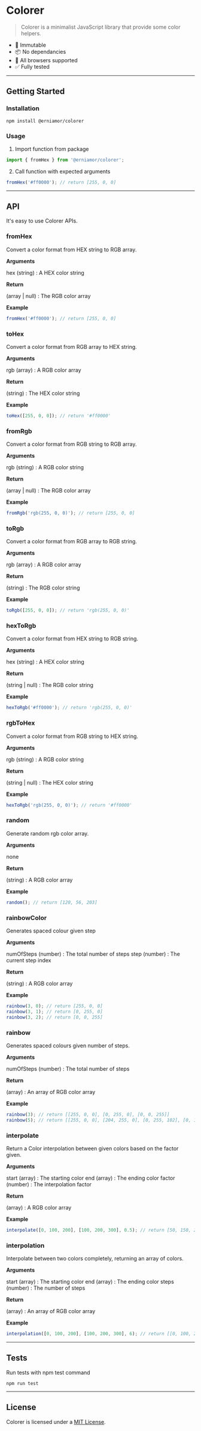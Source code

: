 # Colorer

> Colorer is a minimalist JavaScript library that provide some color helpers.

* 💪 Immutable
* 📦 No dependancies
* 👫 All browsers supported
* ✅ Fully tested

---

## Getting Started

### Installation

```console
npm install @erniamor/colorer
```

### Usage

1. Import function from package

```javascript
import { fromHex } from '@erniamor/colorer';
```

2. Call function with expected arguments

```javascript
fromHex('#ff0000'); // return [255, 0, 0]
```

---

## API

It's easy to use Colorer APIs.

### fromHex

Convert a color format from HEX string to RGB array.

**Arguments**

hex (string) : A HEX color string

**Return**

(array | null) : The RGB color array

**Example**

```javascript
fromHex('#ff0000'); // return [255, 0, 0]
```

### toHex

Convert a color format from RGB array to HEX string.

**Arguments**

rgb (array) : A RGB color array

**Return**

(string) : The HEX color string

**Example**

```javascript
toHex([255, 0, 0]); // return '#ff0000'
```

### fromRgb

Convert a color format from RGB string to RGB array.

**Arguments**

rgb (string) : A RGB color string

**Return**

(array | null) : The RGB color array

**Example**

```javascript
fromRgb('rgb(255, 0, 0)'); // return [255, 0, 0]
```

### toRgb

Convert a color format from RGB array to RGB string.

**Arguments**

rgb (array) : A RGB color array

**Return**

(string) : The RGB color string

**Example**

```javascript
toRgb([255, 0, 0]); // return 'rgb(255, 0, 0)'
```

### hexToRgb

Convert a color format from HEX string to RGB string.

**Arguments**

hex (string) : A HEX color string

**Return**

(string | null) : The RGB color string

**Example**

```javascript
hexToRgb('#ff0000'); // return 'rgb(255, 0, 0)'
```

### rgbToHex

Convert a color format from RGB string to HEX string.

**Arguments**

rgb (string) : A RGB color string

**Return**

(string | null) : The HEX color string

**Example**

```javascript
hexToRgb('rgb(255, 0, 0)'); // return '#ff0000'
```

### random

Generate random rgb color array.

**Arguments**

none

**Return**

(string) : A RGB color array

**Example**

```javascript
random(); // return [120, 56, 203]
```

### rainbowColor

Generates spaced colour given step

**Arguments**

numOfSteps (number) : The total number of steps
step (number) : The current step index

**Return**

(string) : A RGB color array

**Example**

```javascript
rainbow(3, 0); // return [255, 0, 0]
rainbow(3, 1); // return [0, 255, 0]
rainbow(3, 2); // return [0, 0, 255]
```

### rainbow

Generates spaced colours given number of steps.

**Arguments**

numOfSteps (number) : The total number of steps

**Return**

(array) : An array of RGB color array

**Example**

```javascript
rainbow(3); // return [[255, 0, 0], [0, 255, 0], [0, 0, 255]]
rainbow(5); // return [[255, 0, 0], [204, 255, 0], [0, 255, 102], [0, 102, 255], [204, 0, 255]]
```

### interpolate

Return a Color interpolation between given colors based on the factor given.

**Arguments**

start (array) : The starting color
end (array) : The ending color
factor (number) : The interpolation factor 

**Return**

(array) : A RGB color array

**Example**

```javascript
interpolate([0, 100, 200], [100, 200, 300], 0.5); // return [50, 150, 250]
```

### interpolation

Interpolate between two colors completely, returning an array of colors.

**Arguments**

start (array) : The starting color
end (array) : The ending color
steps (number) : The number of steps

**Return**

(array) : An array of RGB color array

**Example**

```javascript
interpolation([0, 100, 200], [100, 200, 300], 6); // return [[0, 100, 200], [20, 120, 220], [40, 140, 240], [60, 160, 260], [80, 180, 280], [100, 200, 300]]
```

---

## Tests

Run tests with npm test command

```console
npm run test
```

---

## License

Colorer is licensed under a [MIT License](./LICENSE).